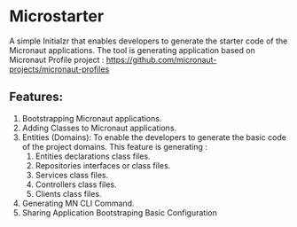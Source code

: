 # Microstarter
A simple Initialzr that enables developers to generate the starter code of the Micronaut applications. 
The tool is generating application based on Micronaut Profile project : 
https://github.com/micronaut-projects/micronaut-profiles

## Features: ##
1. Bootstrapping Micronaut applications. 
2. Adding Classes to Micronaut applications. 
3. Entities (Domains): To enable the developers to generate the basic code of the project domains. This feature is generating : 
    1. Entities declarations class files.
    2. Repositories interfaces or class files.
    3. Services class files.
    4. Controllers class files.
    5. Clients class files. 
4. Generating MN CLI Command. 
5. Sharing Application Bootstraping Basic Configuration
 
 
  
  
  

